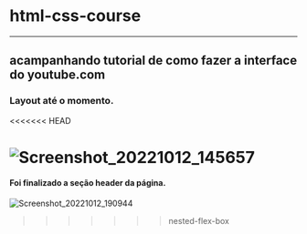 # html-css-course
---
## acampanhando tutorial de como fazer a interface do youtube.com

### Layout até o momento.

<<<<<<< HEAD

![Screenshot_20221012_145657](https://user-images.githubusercontent.com/49838170/195458010-acd36546-b1d9-4db5-b5de-e5886c654018.png)
=======
#### Foi finalizado a seção header da página.

![Screenshot_20221012_190944](https://user-images.githubusercontent.com/49838170/195457584-3264c996-ab33-4b49-bdfa-fdbcfd7085b2.png)
>>>>>>> nested-flex-box


